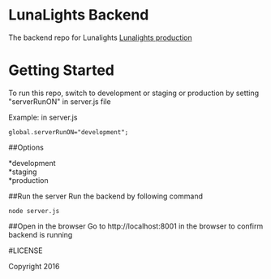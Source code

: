 # LunaLights Backend
The backend repo for Lunalights [Lunalights production](http://livilum.com)

# Getting Started
To run this repo, switch to development or staging or production  by setting "serverRunON" in server.js file

Example: in server.js

```
global.serverRunON="development";
```

##Options

*development </br> 
*staging</br>
*production

##Run the server
Run the backend by following command

``node server.js``

##Open in the browser
Go to http://localhost:8001 in the browser to confirm backend is running


#LICENSE

Copyright 2016
